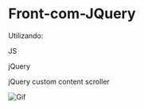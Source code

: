 # Front-com-JQuery

Utilizando:

JS

jQuery

jQuery custom content scroller

![Gif](https://user-images.githubusercontent.com/82901722/139502611-97fd8af7-f5da-4b7d-8d77-94415a3534f4.gif)
